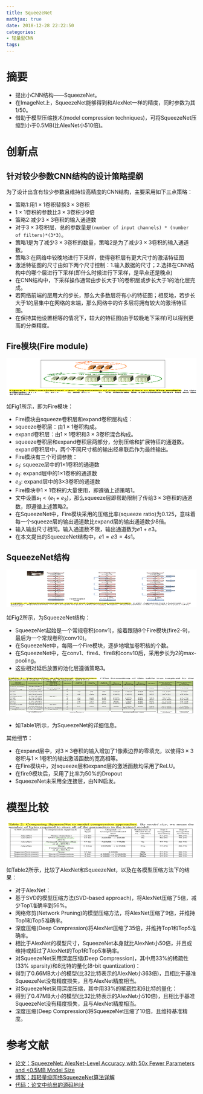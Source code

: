 ```yaml
---
title: SqueezeNet
mathjax: true
date: 2018-12-28 22:22:50
categories: 
- 轻量型CNN
tags:
---
```


# 摘要

- 提出小CNN结构——SqueezeNet。
- 在ImageNet上，SqueezeNet能够得到和AlexNet一样的精度，同时参数为其$1/50$。
- 借助于模型压缩技术(model compression techniques)，可将SqueezeNet压缩到小于0.5MB(比AlexNet小510倍)。

 <!-- more -->

# 创新点

## 针对较少参数CNN结构的设计策略提纲

为了设计出含有较少参数且维持较高精度的CNN结构，主要采用如下三点策略：

- 策略1:用$1\times 1$卷积替换$3\times 3$卷积
 - $1\times 1$卷积的参数比$3\times 3$卷积少9倍 
- 策略2:减少$3\times 3$卷积的输入通道数
 - 对于$3\times 3$卷积层，总的参数量是`(number of input channels) * (number of filters)*(3*3)`。
 - 策略1是为了减少$3\times 3$卷积的数量，策略2是为了减少$3\times 3$卷积的输入通道数。
- 策略3:在网络中较晚地进行下采样，使得卷积层有更大尺寸的激活特征图
 - 激活特征图的尺寸由如下两个尺寸控制：1.输入数据的尺寸；2.选择在CNN结构中的哪个层进行下采样(即什么时候进行下采样，是早点还是晚点)
 - 在CNN结构中，下采样操作通常由步长大于1的卷积层或步长大于1的池化层完成。
 - 若网络前端的层用大的步长，那么大多数层将有小的特征图；相反地，若步长大于1的层集中在网络的末端，那么网络中的许多层将拥有较大的激活特征图。
 - 在保持其他设置相等的情况下，较大的特征图(由于较晚地下采样)可以得到更高的分类精度。

 
## Fire模块(Fire module)

<img src="/images/SqueezeNet/1.png"  width = "600" height = "100"/>

如Fig1所示，即为Fire模块：

- Fire模块由squeeze卷积层和expand卷积层构成：
 - squeeze卷积层：由$1\times 1$卷积构成。
 - expand卷积层：由$1\times 1$卷积和$3\times 3$卷积混合构成。
 - squeeze卷积层和expand卷积层两部分，分别压缩和扩展特征的通道数。expand卷积层中，两个不同尺寸核的输出经串联后作为最终输出。
- Fire模块有三个可调参数： 
 - $s_1$: squeeze层中的1×1卷积的通道数 
 - $e_1$: expand层中的1×1卷积的通道数 
 - $e_3$: expand层中的3×3卷积的通道数
- Fire模块中$1\times 1$卷积的大量使用，即遵循上述策略1。
- 文中设置$s_1 <(e_1 + e_3)$，那么squeeze层即帮助限制了传给$3\times 3$卷积的通道数，即遵循上述策略2。
- 在SqueezeNet中，Fire模块采用的压缩比率(squeeze ratio)为0.125，意味着每一个squeeze层的输出通道数比expand层的输出通道数少8倍。
- 输入输出尺寸相同。输入通道数不限，输出通道数为$e1+e3$。 
- 在本文提出的SqueezeNet结构中，$e1=e3=4s1$。

## SqueezeNet结构 
<img src="/images/SqueezeNet/2.png"  width = "700" height = "100"/>

如Fig2所示，为SqueezeNet结构：

- SqueezeNet起始是一个常规卷积(conv1)，接着跟随8个Fire模块(fire2-9)，最后为一个常规卷积(conv10)。
- 在SqueezeNet中，每隔一个Fire模块，逐步地增加卷积核的个数。
- 在SqueezeNet中，在conv1、fire4、fire8和conv10后，采用步长为2的max-pooling。
 - 这些相对延后放置的池化层遵循策略3。

<img src="/images/SqueezeNet/3.png"  width = "700" height = "100"/>

- 如Table1所示，为SqueezeNet的详细信息。

其他细节：
- 在expand层中，对$3\times3$卷积的输入增加了1像素边界的零填充，以使得$3\times3$卷积与$1\times1$卷积的输出激活函数的宽高相等。
- 在Fire模块中，对squeeze层和expand层的激活函数均采用了ReLU。
- 在fire9模块后，采用了比率为50%的Dropout
- SqueezeNet未采用全连接层，由NIN启发。

# 模型比较
<img src="/images/SqueezeNet/4.png"  width = "650" height = "100"/>

如Table2所示，比较了AlexNet和SqueezeNet，以及在各模型压缩方法下的结果：

- 对于AlexNet：
 - 基于SVD的模型压缩方法(SVD-based approach)，将AlexNet压缩了5倍，减少Top1准确率到56%。
 - 网络修剪(Network Pruning)的模型压缩方法，将AlexNet压缩了9倍，并维持Top1和Top5准确率。
 - 深度压缩(Deep Compression)将AlexNet压缩了35倍，并维持Top1和Top5准确率。
- 相比于AlexNet的模型尺寸，SqueezeNet本身就比AlexNet小50倍，并且或维持或超过了AlexNet的Top1和Top5准确率。
- 对SqueezeNet采用深度压缩(Deep Compression)，其中用33%的稀疏性(33% sparsity)和8比特的量化(8-bit quantization)：
 - 得到了0.66MB大小的模型(比32比特表示的AlexNet小363倍)，且相比于基准SqueezeNet没有精度损失，且与AlexNet精度相当。
-  对SqueezeNet采用深度压缩，其中用33%的稀疏性和6比特的量化：
 - 得到了0.47MB大小的模型(比32比特表示的AlexNet小510倍)，且相比于基准SqueezeNet没有精度损失，且与AlexNet精度相当。
- 深度压缩(Deep Compression)将SqueezeNet压缩了10倍，且维持基准精度。

# 参考文献

- [论文：SqueezeNet: AlexNet-Level Accuracy with 50x Fewer Parameters and <0.5MB Model Size](https://arxiv.org/pdf/1602.07360.pdf)
- [博客：超轻量级网络SqueezeNet算法详解](https://blog.csdn.net/shenxiaolu1984/article/details/51444525)
- [代码：论文中给出的源码地址](https://github.com/DeepScale/SqueezeNet)

